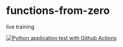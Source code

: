 # functions-from-zero
live training

[![Python application test with Github Actions](https://github.com/Yaribar/functions-from-zero/actions/workflows/main.yml/badge.svg)](https://github.com/Yaribar/functions-from-zero/actions/workflows/main.yml)
